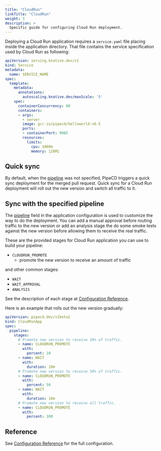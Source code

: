 ```yaml
---
title: "CloudRun"
linkTitle: "CloudRun"
weight: 3
description: >
  Specific guide for configuring Cloud Run deployment.
---
```


Deploying a Cloud Run application requires a `service.yaml` file placing inside the application directory. That file contains the service specification used by Cloud Run as following: 

``` yaml
apiVersion: serving.knative.dev/v1
kind: Service
metadata:
  name: SERVICE_NAME
spec:
  template:
    metadata:
      annotations:
        autoscaling.knative.dev/maxScale: '5'
    spec:
      containerConcurrency: 80
      containers:
      - args:
        - server
        image: gcr.io/pipecd/helloworld:v0.5
        ports:
        - containerPort: 9085
        resources:
          limits:
            cpu: 1000m
            memory: 128Mi
```

## Quick sync

By default, when the [pipeline](/docs/user-guide/configuration-reference/#cloudrun-application) was not specified, PipeCD triggers a quick sync deployment for the merged pull request.
Quick sync for a Cloud Run deployment will roll out the new version and switch all traffic to it.

## Sync with the specified pipeline

The [pipeline](/docs/user-guide/configuration-reference/#cloudrun-application) field in the application configuration is used to customize the way to do the deployment.
You can add a manual approval before routing traffic to the new version or add an analysis stage the do some smoke tests against the new version before allowing them to receive the real traffic.

These are the provided stages for Cloud Run application you can use to build your pipeline:

- `CLOUDRUN_PROMOTE`
  - promote the new version to receive an amount of traffic

and other common stages:
- `WAIT`
- `WAIT_APPROVAL`
- `ANALYSIS`

See the description of each stage at [Configuration Reference](/docs/user-guide/configuration-reference/#stageoptions).

Here is an example that rolls out the new version gradually:

``` yaml
apiVersion: pipecd.dev/v1beta1
kind: CloudRunApp
spec:
  pipeline:
    stages:
      # Promote new version to receive 10% of traffic.
      - name: CLOUDRUN_PROMOTE
        with:
          percent: 10
      - name: WAIT
        with:
          duration: 10m
      # Promote new version to receive 50% of traffic.
      - name: CLOUDRUN_PROMOTE
        with:
          percent: 50
      - name: WAIT
        with:
          duration: 10m
      # Promote new version to receive all traffic.
      - name: CLOUDRUN_PROMOTE
        with:
          percent: 100
```

## Reference

See [Configuration Reference](/docs/user-guide/configuration-reference/#cloudrun-application) for the full configuration.
